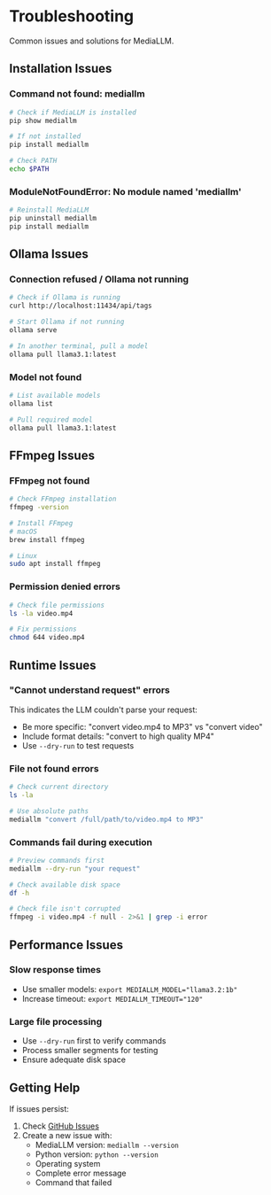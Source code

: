 # Troubleshooting

Common issues and solutions for MediaLLM.

## Installation Issues

### Command not found: mediallm

```bash
# Check if MediaLLM is installed
pip show mediallm

# If not installed
pip install mediallm

# Check PATH
echo $PATH
```

### ModuleNotFoundError: No module named 'mediallm'

```bash
# Reinstall MediaLLM
pip uninstall mediallm
pip install mediallm
```

## Ollama Issues

### Connection refused / Ollama not running

```bash
# Check if Ollama is running
curl http://localhost:11434/api/tags

# Start Ollama if not running
ollama serve

# In another terminal, pull a model
ollama pull llama3.1:latest
```

### Model not found

```bash
# List available models
ollama list

# Pull required model
ollama pull llama3.1:latest
```

## FFmpeg Issues

### FFmpeg not found

```bash
# Check FFmpeg installation
ffmpeg -version

# Install FFmpeg
# macOS
brew install ffmpeg

# Linux  
sudo apt install ffmpeg
```

### Permission denied errors

```bash
# Check file permissions
ls -la video.mp4

# Fix permissions
chmod 644 video.mp4
```

## Runtime Issues

### "Cannot understand request" errors

This indicates the LLM couldn't parse your request:

- Be more specific: "convert video.mp4 to MP3" vs "convert video"
- Include format details: "convert to high quality MP4"
- Use `--dry-run` to test requests

### File not found errors

```bash
# Check current directory
ls -la

# Use absolute paths
mediallm "convert /full/path/to/video.mp4 to MP3"
```

### Commands fail during execution

```bash
# Preview commands first
mediallm --dry-run "your request"

# Check available disk space
df -h

# Check file isn't corrupted
ffmpeg -i video.mp4 -f null - 2>&1 | grep -i error
```

## Performance Issues

### Slow response times

- Use smaller models: `export MEDIALLM_MODEL="llama3.2:1b"`
- Increase timeout: `export MEDIALLM_TIMEOUT="120"`

### Large file processing

- Use `--dry-run` first to verify commands
- Process smaller segments for testing
- Ensure adequate disk space

## Getting Help

If issues persist:

1. Check [GitHub Issues](https://github.com/iamarunbrahma/mediallm/issues)
2. Create a new issue with:
   - MediaLLM version: `mediallm --version`
   - Python version: `python --version`
   - Operating system
   - Complete error message
   - Command that failed